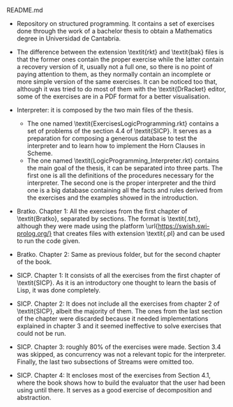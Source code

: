 README.md

* Repository on structured programming. It contains a set of exercises done through the work of a bachelor thesis to obtain a Mathematics degree in Universidad de Cantabria.

* The difference between the extension \textit{rkt} and \textit{bak} files is that the former ones contain the proper exercise while the latter contain a recovery version of it, usually not a full one, so there is no point of paying attention to them, as they normally contain an incomplete or more simple version of the same exercises. It can be noticed too that, although it was tried to do most of them with the \textit{DrRacket} editor, some of the exercises are in a PDF format for a better visualisation.

* Interpreter: it is composed by the two main files of the thesis.
  * The one named \textit{ExercisesLogicProgramming.rkt} contains a set of problems of the section 4.4 of \textit{SICP}. It serves as a preparation for composing a        generous database to test the interpreter and to learn how to implement the Horn Clauses in Scheme.
  * The one named \textit{LogicProgramming$\_$Interpreter.rkt} contains the main goal of the thesis, it can be separated into three parts. The first one is all the       definitions of the procedures necessary for the interpreter. The second one is the proper interpreter and the third one is a big database containing all the 
    facts and rules derived from the exercises and the examples showed in the introduction.
* Bratko. Chapter 1: All the exercises from the first chapter of \textit{Bratko}, separated by sections. The format is \textit{.txt}, although they were made using the platform \url{https://swish.swi-prolog.org/} that creates files with extension \textit{.pl} and can be used to run the code given.
* Bratko. Chapter 2: Same as previous folder, but for the second chapter of the book.
* SICP. Chapter 1: It consists of all the exercises from the first chapter of \textit{SICP}. As it is an introductory one thought to learn the basis of Lisp, it was done completely.
* SICP. Chapter 2: It does not include all the exercises from chapter 2 of \textit{SICP}, albeit the majority of them. The ones from the last section of the chapter were discarded because it needed implementations explained in chapter 3 and it seemed ineffective to solve exercises that could not be run.
* SICP. Chapter 3: roughly 80$\%$ of the exercises were made. Section 3.4 was skipped, as concurrency was not a relevant topic for the interpreter. Finally, the last two subsections of Streams were omitted too.
* SICP. Chapter 4: It encloses most of the exercises from Section 4.1, where the book shows how to build the evaluator that the user had been using until there. It serves as a good exercise of decomposition and abstraction.
